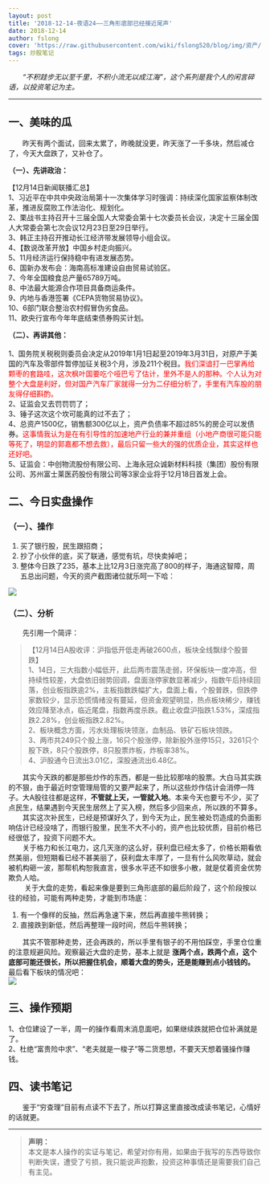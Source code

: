 ```yaml
---
layout: post
title: '2018-12-14-夜语24——三角形底部已经接近尾声'
date: 2018-12-14
author: fslong
cover: 'https://raw.githubusercontent.com/wiki/fslong520/blog/img/资产/资产2018-12-14.jpg'
tags: 炒股笔记
---
```

  
&emsp;&emsp;*“不积跬步无以至千里，不积小流无以成江海”，这个系列是我个人的闲言碎语，以投资笔记为主。*  
   

---
  


## **一、美味的瓜**   
&emsp;&emsp;昨天有两个面试，回来太累了，昨晚就没更，昨天涨了一千多块，然后减仓了，今天大盘跌了，又补仓了。  

**（一）、先讲政治：**    

【12月14日新闻联播汇总】  
1、习近平在中共中央政治局第十一次集体学习时强调：持续深化国家监察体制改革，推进反腐败工作法治化、规划化。  
2、栗战书主持召开十三届全国人大常委会第十七次委员长会议，决定十三届全国人大常委会第七次会议12月23日至29日举行。  
3、韩正主持召开推动长江经济带发展领导小组会议。  
4、【数说改革开放】中国乡村走向振兴。  
5、11月经济运行保持稳中有进发展态势。  
6、国新办发布会：海南高标准建设自由贸易试验区。  
7、今年全国粮食总产量65789万吨。  
8、中法最大能源合作项目具备商运条件。  
9、内地与香港签署《CEPA货物贸易协议》。  
10、6部门联合整治农村假冒伪劣食品。  
11、欧央行宣布今年年底结束债券购买计划。               

**（二）、再讲其他：**  
&emsp;&emsp;   
1、国务院关税税则委员会决定从2019年1月1日起至2019年3月31日，对原产于美国的汽车及零部件暂停加征关税3个月，涉及211个税目。<font color="red">我们深谙打一巴掌再给颗枣的套路哇，这次枫叶国要吃个哑巴亏了估计，里外不是人的那种。个人认为对整个大盘是利好，但对国产汽车厂家就得一分为二仔细分析了，手里有汽车股的朋友得仔细斟酌。</font>  
2、证监会又去罚罚罚了；  
3、锤子这次这个坎可能真的过不去了；  
4、总资产1500亿，销售额300亿以上，资产负债率不超过85%的房企可以发债券。<font color="red">这事情我认为是在有引导性的加速地产行业的兼并重组（小地产商很可能只能等死了，明显的郭嘉都不想去救），最后只留一些大的强的优质企业，其实这样也还好吧。</font>  
5、证监会：中创物流股份有限公司、上海永冠众诚新材料科技（集团）股份有限公司、苏州富士莱医药股份有限公司等3家企业将于12月18日首发上会。

## **二、今日实盘操作**
### **（一）、操作**
1. 买了银行股，民生跟招商；
2. 抄了小伙伴的底，买了联通，感觉有坑，尽快卖掉吧；      
3. 整体今日跌了235，基本上比12月3日涨完高了800的样子，海通这智障，周五总出问题，今天的资产截图诸位就乐呵一下哈：   
     
![](https://raw.githubusercontent.com/wiki/fslong520/blog/img/资产/资产2018-12-14.jpg)
### **（二）、分析**  
 
&emsp;&emsp;先引用一个简评：  
>【12月14日A股收评：沪指低开低走再破2600点，板块全线飘绿个股普跌】  
1、14日，三大指数小幅低开，此后两市震荡走弱，环保板块一度冲高，但持续性较差，大盘依旧弱势回调，盘面涨停家数显著减少，指数午后持续回落，创业板指跌逾2%，主板指数跌幅扩大，盘面上看，个股普跌，但跌停家数较少，显示恐慌情绪没有蔓延，但资金观望明显，热点板块稀少，赚钱效应降至冰点，临近尾盘，指数再度杀跌。截止收盘沪指跌1.53%，深成指跌2.28%，创业板指跌2.82%。  
2、板块概念方面，污水处理板块领涨，血制品、铁矿石板块领跌。  
3、两市共249只个股上涨，16只个股涨停，除新股外涨停15只，3261只个股下跌，8只个股跌停，8只股票炸板，炸板率38%。  
4、沪股通今日流出3.01亿，深股通流出6.48亿。  

&emsp;&emsp;其实今天跌的都是那些炒作的东西，都是一些比较那啥的股票。大白马其实跌的不狠，由于最近时空管理局管的又要严起来了，所以这些炒作估计会消停一阵子。大A股往往都是这样，**不管就上天，一管就入地**。本来今天也要亏不少，买了点民生，结果遇到今天民生居然上了买入榜，然后多少回来点，所以跌的不算多。
&emsp;&emsp;其实这次补民生，已经是预谋好久了，到今天为止，民生被处罚造成的负面影响估计已经没啥了，而银行股里，民生不大不小的，资产也比较优质，目前价格已经很低了，投资下问题不大。  
&emsp;&emsp;关于格力和长江电力，这几天涨的这么好，获利盘已经太多了，价格长期看依然美丽，但短期看已经不甚美丽了，获利盘太丰厚了，一旦有什么风吹草动，就会被机构砸一波，那帮机构恕我直言，很多水平还不如很多小散，就是仗着资金优势欺负人哈。     
&emsp;&emsp; 关于大盘的走势，看起来像是要到三角形底部的最后阶段了，这个阶段按以往的经验，可能有两种走势，才能到市场底：  
1. 有一个像样的反抽，然后再急速下来，然后再直接牛熊转换；  
2. 直接跌到新低，然后再整理一段时间，然后牛熊转换；


&emsp;&emsp;其实不管那种走势，还会再跌的，所以手里有银子的不用怕踩空，手里仓位重的注意规避风险。观察最近大盘的走势，基本上就是 **涨两个点，跌两个点，这个底部可能还很长，所以把握住机会，顺着大盘的势头，还是能赚到点小钱钱的。** 最后看下板块的情况吧：    
![](https://raw.githubusercontent.com/wiki/fslong520/blog/img/板块/资金流入流出2018-12-14.jpg)   


## **三、操作预期**

1、仓位建设了一半，周一的操作看周末消息面吧，如果继续跌就把仓位补满就是了。  
2、杜绝“富贵险中求”、“老夫就是一梭子”等二货思想，不要天天想着骚操作赚钱。    


## **四、读书笔记**
&emsp;&emsp;鉴于“穷查理”目前有点读不下去了，所以打算这里直接改成读书笔记，心情好的话就更。

---   
  
> **声明：**  
> 本文是本人操作的实证与笔记，希望对你有用，如果由于我写的东西导致你判断失误，遭受了亏损，我只能说声抱歉，投资这种事情还是需要我们自己有主见。